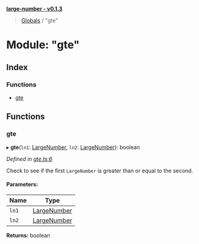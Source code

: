 **[large-number - v0.1.3](../README.md)**

> [Globals](../globals.md) / "gte"

# Module: "gte"

## Index

### Functions

* [gte](_gte_.md#gte)

## Functions

### gte

▸ **gte**(`ln1`: [LargeNumber](../interfaces/_types_.largenumber.md), `ln2`: [LargeNumber](../interfaces/_types_.largenumber.md)): boolean

*Defined in [gte.ts:6](https://github.com/zimmed/large-number/blob/1a6f6b7/src/gte.ts#L6)*

Check to see if the first `LargeNumber` is greater than or equal to the second.

#### Parameters:

Name | Type |
------ | ------ |
`ln1` | [LargeNumber](../interfaces/_types_.largenumber.md) |
`ln2` | [LargeNumber](../interfaces/_types_.largenumber.md) |

**Returns:** boolean
